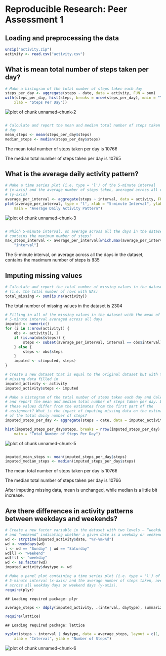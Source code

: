 # Reproducible Research: Peer Assessment 1


## Loading and preprocessing the data

```r
unzip("activity.zip")
activity <- read.csv("activity.csv")
```


## What is mean total number of steps taken per day?

```r
# Make a histogram of the total number of steps taken each day
steps_per_day <- aggregate(steps ~ date, data = activity, FUN = sum)
with(steps_per_day, hist(steps, breaks = nrow(steps_per_day), main = "Total Number of Steps Per Day", 
    xlab = "Steps Per Day"))
```

![plot of chunk unnamed-chunk-2](figure/unnamed-chunk-2.png) 

```r

# Calculate and report the mean and median total number of steps taken per
# day
mean_steps <- mean(steps_per_day$steps)
median_steps <- median(steps_per_day$steps)
```

The mean total number of steps taken per day is 10766

The median total number of steps taken per day is 10765

## What is the average daily activity pattern?

```r
# Make a time series plot (i.e. type = 'l') of the 5-minute interval
# (x-axis) and the average number of steps taken, averaged across all days
# (y-axis)
average_per_interval <- aggregate(steps ~ interval, data = activity, FUN = mean)
plot(average_per_interval, type = "l", xlab = "5-minute Interval", ylab = "Average # of Steps Taken", 
    main = "Average Daily Activity Pattern")
```

![plot of chunk unnamed-chunk-3](figure/unnamed-chunk-3.png) 

```r

# Which 5-minute interval, on average across all the days in the dataset,
# contains the maximum number of steps?
max_steps_interval <- average_per_interval[which.max(average_per_interval$steps), 
    "interval"]
```

The 5-minute interval, on average across all the days in the dataset, contains the maximum number of steps is 835

## Imputing missing values

```r
# Calculate and report the total number of missing values in the dataset
# (i.e. the total number of rows with NAs)
total_missing <- sum(is.na(activity))
```

The total number of missing values in the dataset is 2304


```r
# Filling in all of the missing values in the dataset with the mean of the
# 5-minute interval averaged across all days
imputed <- numeric()
for (i in 1:nrow(activity)) {
    obs <- activity[i, ]
    if (is.na(obs$steps)) {
        steps <- subset(average_per_interval, interval == obs$interval)$steps
    } else {
        steps <- obs$steps
    }
    imputed <- c(imputed, steps)
}

# Create a new dataset that is equal to the original dataset but with the
# missing data filled in
imputed_activity <- activity
imputed_activity$steps <- imputed

# Make a histogram of the total number of steps taken each day and Calculate
# and report the mean and median total number of steps taken per day. Do
# these values differ from the estimates from the first part of the
# assignment? What is the impact of imputing missing data on the estimates
# of the total daily number of steps?
imputed_steps_per_day <- aggregate(steps ~ date, data = imputed_activity, FUN = sum)

hist(imputed_steps_per_day$steps, breaks = nrow(imputed_steps_per_day), xlab = "Steps Per Day", 
    main = "Total Number of Steps Per Day")
```

![plot of chunk unnamed-chunk-5](figure/unnamed-chunk-5.png) 

```r

imputed_mean_steps <- mean(imputed_steps_per_day$steps)
imputed_median_steps <- median(imputed_steps_per_day$steps)
```

The mean total number of steps taken per day is 10766

The median total number of steps taken per day is 10766

After imputing missing data, mean is unchanged, while median is a little bit increase.

## Are there differences in activity patterns between weekdays and weekends?

```r
# Create a new factor variable in the dataset with two levels – “weekday”
# and “weekend” indicating whether a given date is a weekday or weekend day.
wd <- strptime(imputed_activity$date, "%Y-%m-%d")
wd <- weekdays(wd)
l <- wd == "Sunday" | wd == "Saturday"
wd[l] <- "weekend"
wd[!l] <- "weekday"
wd <- as.factor(wd)
imputed_activity$daytype <- wd

# Make a panel plot containing a time series plot (i.e. type = 'l') of the
# 5-minute interval (x-axis) and the average number of steps taken, averaged
# across all weekday days or weekend days (y-axis).
require(plyr)
```

```
## Loading required package: plyr
```

```r
average_steps <- ddply(imputed_activity, .(interval, daytype), summarize, steps = mean(steps))

require(lattice)
```

```
## Loading required package: lattice
```

```r
xyplot(steps ~ interval | daytype, data = average_steps, layout = c(1, 2), type = "l", 
    xlab = "Interval", ylab = "Number of Steps")
```

![plot of chunk unnamed-chunk-6](figure/unnamed-chunk-6.png) 

